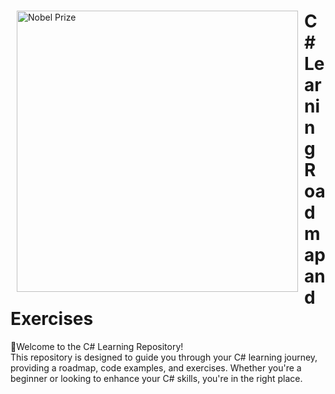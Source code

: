 <div>
    <img src="https://media.enlabsoftware.com/wp-content/uploads/2022/12/17155736/cshap-MeetingOur-C-Development.png" alt="Nobel Prize" width="450" align="left" hspace="10">
    <h1>C# Learning Roadmap and Exercises</h1>
</div>

🚀Welcome to the C# Learning Repository!<br> 
This repository is designed to guide you through your C# learning journey, providing a roadmap, code examples,
and exercises. Whether you're a beginner or looking to enhance your C# skills, you're in the right place.



